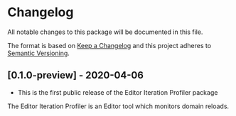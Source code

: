 # Changelog
All notable changes to this package will be documented in this file.

The format is based on [Keep a Changelog](http://keepachangelog.com/en/1.0.0/)
and this project adheres to [Semantic Versioning](http://semver.org/spec/v2.0.0.html).

## [0.1.0-preview] - 2020-04-06

* This is the first public release of the Editor Iteration Profiler package

The Editor Iteration Profiler is an Editor tool which monitors domain reloads.
